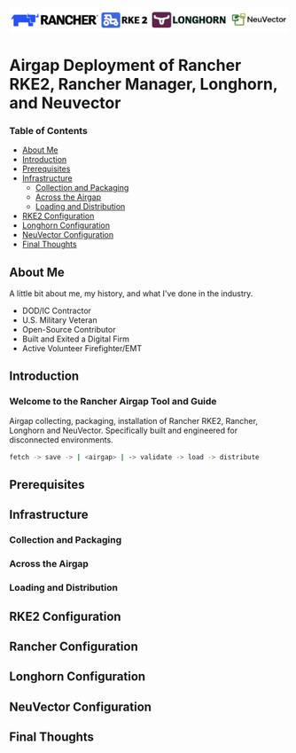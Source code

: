 ![rancher-long-banner](/images/rgs-banner-rounded.png)

# Airgap Deployment of Rancher RKE2, Rancher Manager, Longhorn, and Neuvector

### Table of Contents
* [About Me](#about-me)
* [Introduction](#introduction)
* [Prerequisites](#prerequisites)
* [Infrastructure](#infrastructure)
  * [Collection and Packaging](#collection-and-packaging)
  * [Across the Airgap](#across-the-airgap)
  * [Loading and Distribution](#loading-and-distribution)
* [RKE2 Configuration](#rke2-configuration)
* [Longhorn Configuration](#longhorn-configuration)
* [NeuVector Configuration](#neuvector-configuration)
* [Final Thoughts](#final-thoughts)

## About Me
A little bit about me, my history, and what I've done in the industry.
- DOD/IC Contractor
- U.S. Military Veteran
- Open-Source Contributor
- Built and Exited a Digital Firm
- Active Volunteer Firefighter/EMT

## Introduction

### Welcome to the Rancher Airgap Tool and Guide
Airgap collecting, packaging, installation of Rancher RKE2, Rancher, Longhorn and NeuVector. Specifically built and engineered for disconnected environments.

```bash
fetch -> save -> | <airgap> | -> validate -> load -> distribute
```

## Prerequisites


## Infrastructure


### Collection and Packaging


### Across the Airgap


### Loading and Distribution


## RKE2 Configuration


## Rancher Configuration


## Longhorn Configuration


## NeuVector Configuration


## Final Thoughts
